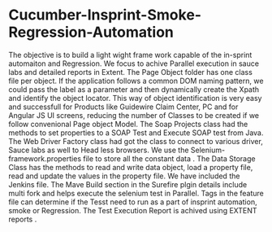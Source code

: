 # Cucumber-Insprint-Smoke-Regression-Automation
The objective is to build a light wight frame work capable of the in-sprint automaiton and Regression.  We focus to achive Parallel execution in sauce labs and detailed reports in Extent.
The Page Object folder has one class file per object. If the application follows a common DOM naming pattern, we could pass the label as a parameter and then dynamically create the Xpath and identify the object locator. This way of object identification is very easy and successfull for Products like Guidewire Claim Center, PC and for Angular JS UI screens, reducing the number of Classes to be created if we follow  convenional Page object Model.
The Soap Projects class had the methods to set properties to a SOAP Test and Execute SOAP test from Java.
The Web Driver Factory class had got the class to connect to various driver, Sauce labs as well to Head less browsers.
We use the Selenium-framework.properties file to store all the constant data .
The Data Storage Class has the methods to read and write data object, load a property file, read and update the values in the property file.
We have included the Jenkins file.
The Mave Build section in the Surefire plgin details include multi fork and helps execute the selenium test in Parallel.
Tags in the feature file can determine if the Tesst need to run as a part of insprint automation, smoke or Regression.
The Test Execution Report is achived using EXTENT reports .
